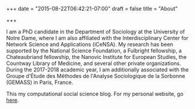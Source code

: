 +++
date = "2015-08-22T06:42:21-07:00"
draft = false
title = "About"

+++

I am a PhD candidate in the Department of Sociology at the University of Notre Dame, where I am also affiliated with the Interdisciplinary Center for Network Science and Applications (iCeNSA). My research has been supported by the National Science Foundation, a Fulbright fellowship, a Chateaubriand fellowship, the Nanovic Institute for European Studies, the Countway Library of Medicine, and several other private organizations. During the 2017-2018 academic year, I am additionally associated with the Groupe d'Étude des Méthodes de l'Analyse Sociologique de la Sorbonne (GEMASS) in Paris, France.

This my computational social science blog. For my personal website, go [here](www.brandonsepulvado.com).